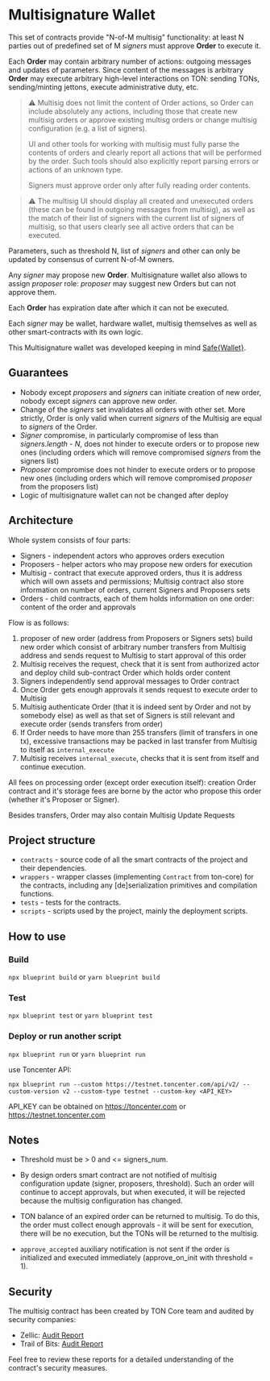 # Multisignature Wallet

This set of contracts provide "N-of-M multisig" functionality: at least N parties out of predefined set of M _signers_ must approve **Order** to execute it.

Each **Order** may contain arbitrary number of actions: outgoing messages and updates of parameters. Since content of the messages is arbitrary **Order** may execute arbitrary high-level interactions on TON: sending TONs, sending/minting jettons, execute administrative duty, etc.

> ⚠️ Multisig does not limit the content of Order actions, so Order can include absolutely any actions, including those that create new multisig orders or approve existing multisg orders or change multisig configuration (e.g. a list of signers).
>
> UI and other tools for working with multisig must fully parse the contents of orders and clearly report all actions that will be performed by the order. Such tools should also explicitly report parsing errors or actions of an unknown type.
>
> Signers must approve order only after fully reading order contents.

> ⚠️ The multisig UI should display all created and unexecuted orders (these can be found in outgoing messages from multisig), as well as the match of their list of signers with the current list of signers of multisig, so that users clearly see all active orders that can be executed.

Parameters, such as threshold N, list of _signers_ and other can only be updated by consensus of current N-of-M owners.

Any _signer_ may propose new **Order**. Multisignature wallet also allows to assign _proposer_ role: _proposer_ may suggest new Orders but can not approve them.

Each **Order** has expiration date after which it can not be executed.

Each _signer_ may be wallet, hardware wallet, multisig themselves as well as other smart-contracts with its own logic.

This Multisignature wallet was developed keeping in mind [Safe{Wallet}](https://app.safe.global/welcome).

## Guarantees

- Nobody except _proposers_ and _signers_ can initiate creation of new order, nobody except _signers_ can approve new order.
- Change of the _signers_ set invalidates all orders with other set. More strictly, Order is only valid when current _signers_ of the Multisig are equal to _signers_ of the Order.
- _Signer_ compromise, in particularly compromise of less than _signers.length - N_, does not hinder to execute orders or to propose new ones (including orders which will remove compromised _signers_ from the signers list)
- _Proposer_ compromise does not hinder to execute orders or to propose new ones (including orders which will remove compromised _proposer_ from the proposers list)
- Logic of multisignature wallet can not be changed after deploy

## Architecture
Whole system consists of four parts:
* Signers - independent actors who approves orders execution
* Proposers - helper actors who may propose new orders for execution
* Multisig - contract that execute approved orders, thus it is address which will own assets and permissions; Multisig contract also store information on number of orders, current Signers and Proposers sets
* Orders - child contracts, each of them holds information on one order: content of the order and approvals

Flow is as follows:
1) proposer of new order (address from Proposers or Signers sets) build new order which consist of arbitrary number transfers from Multisig address and sends request to Multisig to start approval of this order
2) Multisig receives the request, check that it is sent from authorized actor and deploy child sub-contract Order which holds order content
3) Signers independently send approval messages to Order contract
4) Once Order gets enough approvals it sends request to execute order to Multisig
5) Multisig authenticate Order (that it is indeed sent by Order and not by somebody else) as well as that set of Signers is still relevant and execute order (sends transfers from order)
6) If Order needs to have more than 255 transfers (limit of transfers in one tx), excessive transactions may be packed in last transfer from Multisig to itself as `internal_execute`
7) Multisig receives `internal_execute`, checks that it is sent from itself and continue execution.

All fees on processing order (except order execution itself): creation Order contract and it's storage fees are borne by the actor who propose this order (whether it's Proposer or Signer).

Besides transfers, Order may also contain Multisig Update Requests



## Project structure

-   `contracts` - source code of all the smart contracts of the project and their dependencies.
-   `wrappers` - wrapper classes (implementing `Contract` from ton-core) for the contracts, including any [de]serialization primitives and compilation functions.
-   `tests` - tests for the contracts.
-   `scripts` - scripts used by the project, mainly the deployment scripts.

## How to use

### Build

`npx blueprint build` or `yarn blueprint build`

### Test

`npx blueprint test` or `yarn blueprint test`

### Deploy or run another script

`npx blueprint run` or `yarn blueprint run`

use Toncenter API:

`npx blueprint run --custom https://testnet.toncenter.com/api/v2/ --custom-version v2 --custom-type testnet --custom-key <API_KEY> `

API_KEY can be obtained on https://toncenter.com or https://testnet.toncenter.com


## Notes

- Threshold must be > 0 and <= signers_num.

- By design orders smart contract are not notified of multisig configuration update (signer, proposers, threshold).
   Such an order will continue to accept approvals, but when executed, it will be rejected because the multisig configuration has changed.

- TON balance of an expired order can be returned to multisig. To do this, the order must collect enough approvals - it will be sent for execution, there will be no execution, but the TONs will be returned to the multisig.

- `approve_accepted` auxiliary notification is not sent if the order is initialized and executed immediately (approve_on_init with threshold = 1).

## Security

The multisig contract has been created by TON Core team and audited by security companies:

- Zellic: [Audit Report](https://github.com/ton-blockchain/multisig-contract-v2/blob/master/audits/Multisig_Zellic_Audit_Report.pdf)
- Trail of Bits: [Audit Report](https://github.com/ton-blockchain/multisig-contract-v2/blob/master/audits/202403TON_Foundation_Multisignature_Wallet_Report_%2B_Fix_Review.pdf)

Feel free to review these reports for a detailed understanding of the contract's security measures.